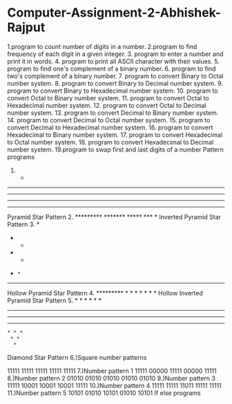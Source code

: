 # Computer-Assignment-2-Abhishek-Rajput
1.program to count number of digits in a number.
2.program to find frequency of each digit in a given integer.
3. program to enter a number and print it in words.
4.  program to print all ASCII character with their values.
5. program to find one's complement of a binary number.
6.  program to find two's complement of a binary number.
7. program to convert Binary to Octal number system.
8.  program to convert Binary to Decimal number system.
9. program to convert Binary to Hexadecimal number system.
10. program to convert Octal to Binary number system.
11. program to convert Octal to Hexadecimal number system.
12. program to convert Octal to Decimal number system.
13. program to convert Decimal to Binary number system.
14. program to convert Decimal to Octal number system.
15. program to convert Decimal to Hexadecimal number system.
16. program to convert Hexadecimal to Binary number system.
17. program to convert Hexadecimal to Octal number system.
18. program to convert Hexadecimal to Decimal number system.
19.program to swap first and last digits of a number
Pattern programs
1.  *
   ***
  *****
 *******
*********
Pyramid Star Pattern
2.  *********
     *******
      *****
       ***
        *
Inverted Pyramid Star Pattern
3.  *
   * *
  *   *
 *     *
*********
Hollow Pyramid Star Pattern
4.      *********
         *     *
          *   *
           * *
            *
Hollow Inverted Pyramid Star Pattern
5.    *
     * *
    * * *
   * * * *
  * * * * *
   * * * *
    * * *
     * *
      *
 Diamond Star Pattern
6.)Square number patterns

11111
11111
11111
11111
11111
7.)Number pattern 1
11111
00000
11111
00000
11111
8.)Number pattern 2
01010
01010
01010
01010
01010
9.)Number pattern 3
11111
10001
10001
10001
11111
10.)Number pattern 4
11111
11111
11011
11111
11111
11.)Number pattern 5
10101
01010
10101
01010
10101
If else programs

